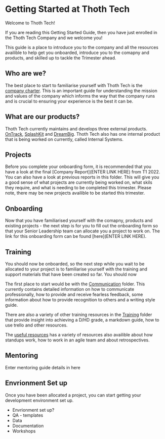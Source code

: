 # Getting Started at Thoth Tech

Welcome to Thoth Tech!

If you are reading this Getting Started Guide, then you have just enrolled in the Thoth Tech Company and we welcome you! 

This guide is a place to introduce you to the company and all the resources availible to help get you onboarded, introduce you to the comapny and products, and skilled up to tackle the Trimester ahead.

## Who are we?

The best place to start to familiarise yourself with Thoth Tech is the [company charter](docs/company/../../charter.md). This is an important guide for understanding the mission and values of the company which informs the way that the company runs and is crucial to ensuring your experience is the best it can be.

## What are our products?

Thoth Tech currently maintains and develops three external products. [OnTrack](docs/product/ontrack/ontrack.md), [SplashKit](docs//../../products/splashkit/splashkit.md) and [DreamBig](docs/product/dreambig/dreambig.md). Thoth Tech also has one internal product that is being worked on currently, called Internal Systems.

## Projects

Before you complete your onboarding form, it is recommended that you have a look at the final [Company Report](ENTER LINK HERE) from T1 2022. You can also have a look at previous reports in this folder. This will give you a good sense of what projects are currently being worked on, what skils they require, and what is needing to be completed this trimester. Please note, there may be new projects availible to be started this trimester.

## Onboarding

Now that you have familiarised yourself with the comapny, products and existing projects - the next step is for you to fill out the onboarding form so that your Senior Leadership team can allocate you a project to work on. The link for this onboarding form can be found [here](ENTER LINK HERE).

## Training

You should now be onboarded, so the next step while you wait to be allocated to your project is to familiarise yourself with the training and support materials that have been created so far. You should now

The first place to start would be with the [Communication](docs/../../communication/index.md) folder. This currently contains detailed information on how to communicate professionally, how  to provide and receive fearless feedback, some information about how to provide recognition to others and a writing style guide.

There are also a variety of other training resources in the [Training](docs/training) folder that provide insight into achieving a D/HD grade, a markdown guide, how to use trello and other resources.

The [useful resources](docs/useful_resources/../../../data/index.md) has a variety of resources also availible about how standups work, how to work in an agile team and about retrospectives.

## Mentoring

Enter mentoring guide details in here

## Envrionment Set up

Once you have been allocated a project, you can start getting your development environment set up.

- Envrionment set up?
- QA - templates
- Data
- Documentation
- Workshops
